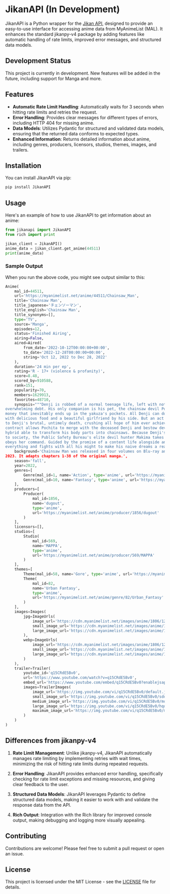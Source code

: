 # JikanAPI (In Development)

JikanAPI is a Python wrapper for the [Jikan API](https://jikan.moe/), designed to provide an easy-to-use interface for accessing anime data from MyAnimeList (MAL). It enhances the standard jikanpy-v4 package by adding features like automatic handling of rate limits, improved error messages, and structured data models.

## Development Status

This project is currently in development. New features will be added in the future, including support for Manga and more.

## Features

- **Automatic Rate Limit Handling**: Automatically waits for 3 seconds when hitting rate limits and retries the request.
- **Error Handling**: Provides clear messages for different types of errors, including HTTP 404 for missing anime.
- **Data Models**: Utilizes Pydantic for structured and validated data models, ensuring that the returned data conforms to expected types.
- **Enhanced Information**: Returns detailed information about anime, including genres, producers, licensors, studios, themes, images, and trailers.

## Installation

You can install JikanAPI via pip:

```bash
pip install JikanAPI
```

## Usage

Here's an example of how to use JikanAPI to get information about an anime:

```python
from jikanapi import JikanAPI
from rich import print

jikan_client = JikanAPI()
anime_data = jikan_client.get_anime(44511)
print(anime_data)

```

### Sample Output

When you run the above code, you might see output similar to this:

```py
Anime(
    mal_id=44511,
    url='https://myanimelist.net/anime/44511/Chainsaw_Man',
    title='Chainsaw Man',
    title_japanese='チェンソーマン',
    title_english='Chainsaw Man',
    title_synonyms=[],
    type='TV',
    source='Manga',
    episodes=12,
    status='Finished Airing',
    airing=False,
    aired=Aired(
        from_date='2022-10-12T00:00:00+00:00',
        to_date='2022-12-28T00:00:00+00:00',
        string='Oct 12, 2022 to Dec 28, 2022'
    ),
    duration='24 min per ep',
    rating='R - 17+ (violence & profanity)',
    score=8.48,
    scored_by=910588,
    rank=151,
    popularity=70,
    members=1629913,
    favorites=48710,
    synopsis="""Denji is robbed of a normal teenage life, left with nothing but his deadbeat father's
overwhelming debt. His only companion is his pet, the chainsaw devil Pochita, with whom he slays devils for
money that inevitably ends up in the yakuza's pockets. All Denji can do is dream of a good, simple life: one
with delicious food and a beautiful girlfriend by his side. But an act of greedy betrayal by the yakuza leads
to Denji's brutal, untimely death, crushing all hope of him ever achieving happiness.\n\nRemarkably, an old
contract allows Pochita to merge with the deceased Denji and bestow devil powers on him, changing him into a
hybrid able to transform his body parts into chainsaws. Because Denji's new abilities pose a significant risk
to society, the Public Safety Bureau's elite devil hunter Makima takes him in, letting him live as long as he
obeys her command. Guided by the promise of a content life alongside an attractive woman, Denji devotes
everything and fights with all his might to make his naive dreams a reality""",
    background='Chainsaw Man was released in four volumes on Blu-ray and DVD from January 27, 2023 to April 28,
2023. It adapts chapters 1-38 of the original manga.',
    season='fall',
    year=2022,
    genres=[
        Genre(mal_id=1, name='Action', type='anime', url='https://myanimelist.net/anime/genre/1/Action'),
        Genre(mal_id=10, name='Fantasy', type='anime', url='https://myanimelist.net/anime/genre/10/Fantasy')
    ],
    producers=[
        Producer(
            mal_id=1856,
            name='dugout',
            type='anime',
            url='https://myanimelist.net/anime/producer/1856/dugout'
        )
    ],
    licensors=[],
    studios=[
        Studio(
            mal_id=569,
            name='MAPPA',
            type='anime',
            url='https://myanimelist.net/anime/producer/569/MAPPA'
        )
    ],
    themes=[
        Theme(mal_id=58, name='Gore', type='anime', url='https://myanimelist.net/anime/genre/58/Gore'),
        Theme(
            mal_id=82,
            name='Urban Fantasy',
            type='anime',
            url='https://myanimelist.net/anime/genre/82/Urban_Fantasy'
        )
    ],
    images=Images(
        jpg=ImageUrls(
            image_url='https://cdn.myanimelist.net/images/anime/1806/126216.jpg',
            small_image_url='https://cdn.myanimelist.net/images/anime/1806/126216t.jpg',
            large_image_url='https://cdn.myanimelist.net/images/anime/1806/126216l.jpg'
        ),
        webp=ImageUrls(
            image_url='https://cdn.myanimelist.net/images/anime/1806/126216.webp',
            small_image_url='https://cdn.myanimelist.net/images/anime/1806/126216t.webp',
            large_image_url='https://cdn.myanimelist.net/images/anime/1806/126216l.webp'
        )
    ),
    trailer=Trailer(
        youtube_id='q15CRdE5Bv0',
        url='https://www.youtube.com/watch?v=q15CRdE5Bv0',
        embed_url='https://www.youtube.com/embed/q15CRdE5Bv0?enablejsapi=1&wmode=opaque&autoplay=1',
        images=TrailerImages(
            image_url='https://img.youtube.com/vi/q15CRdE5Bv0/default.jpg',
            small_image_url='https://img.youtube.com/vi/q15CRdE5Bv0/sddefault.jpg',
            medium_image_url='https://img.youtube.com/vi/q15CRdE5Bv0/mqdefault.jpg',
            large_image_url='https://img.youtube.com/vi/q15CRdE5Bv0/hqdefault.jpg',
            maximum_image_url='https://img.youtube.com/vi/q15CRdE5Bv0/maxresdefault.jpg'
        )
    )
)
```

## Differences from jikanpy-v4

1. **Rate Limit Management**: Unlike jikanpy-v4, JikanAPI automatically manages rate limiting by implementing retries with wait times, minimizing the risk of hitting rate limits during repeated requests.

2. **Error Handling**: JikanAPI provides enhanced error handling, specifically checking for rate limit exceptions and missing resources, and giving clear feedback to the user.

3. **Structured Data Models**: JikanAPI leverages Pydantic to define structured data models, making it easier to work with and validate the response data from the API.

4. **Rich Output**: Integration with the Rich library for improved console output, making debugging and logging more visually appealing.

## Contributing

Contributions are welcome! Please feel free to submit a pull request or open an issue.

## License

This project is licensed under the MIT License - see the [LICENSE](LICENSE) file for details.
